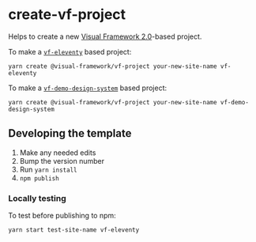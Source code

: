 # create-vf-project

Helps to create a new [Visual Framework 2.0](https://visual-framework.github.io/vf-welcome/)-based project.

To make a [`vf-eleventy`](https://github.com/visual-framework/vf-eleventy) based project:

```
yarn create @visual-framework/vf-project your-new-site-name vf-eleventy
```

To make a [`vf-demo-design-system`](https://github.com/visual-framework/vf-demo-design-system) based project:

```
yarn create @visual-framework/vf-project your-new-site-name vf-demo-design-system
```


## Developing the template

1. Make any needed edits
1. Bump the version number
1. Run `yarn install`
1. `npm publish`

### Locally testing

To test before publishing to npm:

```
yarn start test-site-name vf-eleventy
```
